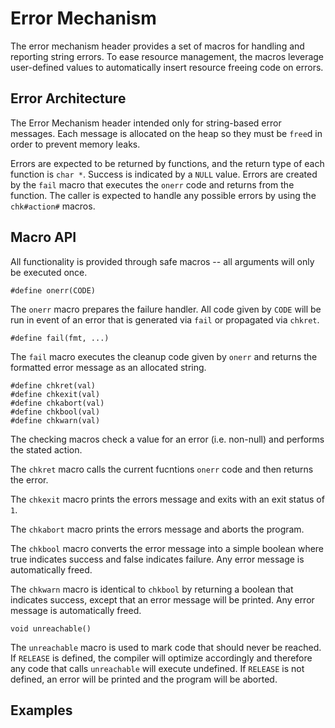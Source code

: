 Error Mechanism
===============

The error mechanism header provides a set of macros for handling and reporting
string errors. To ease resource management, the macros leverage user-defined
values to automatically insert resource freeing code on errors.


## Error Architecture

The Error Mechanism header intended only for string-based error messages. Each
message is allocated on the heap so they must be `free`d in order to prevent
memory leaks.

Errors are expected to be returned by functions, and the return type of each
function is `char *`. Success is indicated by a `NULL` value. Errors are
created by the `fail` macro that executes the `onerr` code and returns from
the function. The caller is expected to handle any possible errors by using
the `chk#action#` macros.


## Macro API

All functionality is provided through safe macros -- all arguments will only
be executed once.

    #define onerr(CODE)

The `onerr` macro prepares the failure handler. All code given by `CODE` will
be run in event of an error that is generated via `fail` or propagated via
`chkret`.

    #define fail(fmt, ...)

The `fail` macro executes the cleanup code given by `onerr` and returns the
formatted error message as an allocated string.

    #define chkret(val)
    #define chkexit(val)
    #define chkabort(val)
    #define chkbool(val)
    #define chkwarn(val)

The checking macros check a value for an error (i.e. non-null) and performs
the stated action.

The `chkret` macro calls the current fucntions `onerr` code and then returns
the error.

The `chkexit` macro prints the errors message and exits with an exit status of
`1`.

The `chkabort` macro prints the errors message and aborts the program.

The `chkbool` macro converts the error message into a simple boolean where
true indicates success and false indicates failure. Any error message is
automatically freed.

The `chkwarn` macro is identical to `chkbool` by returning a boolean that
indicates success, except that an error message will be printed. Any error
message is automatically freed.

    void unreachable()

The `unreachable` macro is used to mark code that should never be reached. If
`RELEASE` is defined, the compiler will optimize accordingly and therefore any
code that calls `unreachable` will execute undefined. If `RELEASE` is not
defined, an error will be printed and the program will be aborted.


## Examples

